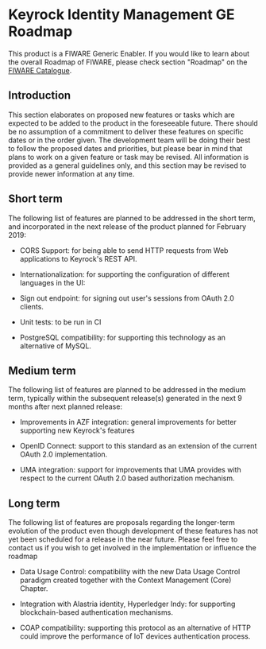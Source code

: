 # Keyrock Identity Management GE Roadmap

This product is a FIWARE Generic Enabler. If
you would like to learn about the overall Roadmap of FIWARE, please check
section "Roadmap" on the [FIWARE Catalogue](https://github.com/Fiware/catalogue).

## Introduction

This section elaborates on proposed new features or tasks which are expected to
be added to the product in the foreseeable future. There should be no assumption
of a commitment to deliver these features on specific dates or in the order
given. The development team will be doing their best to follow the proposed
dates and priorities, but please bear in mind that plans to work on a given
feature or task may be revised. All information is provided as a general
guidelines only, and this section may be revised to provide newer information at
any time.

## Short term

The following list of features are planned to be addressed in the short term,
and incorporated in the next release of the product planned for February 2019:

- CORS Support: for being able to send HTTP requests from Web applications to Keyrock's REST API.

- Internationalization: for supporting the configuration of different languages in the UI:

- Sign out endpoint: for signing out user's sessions from OAuth 2.0 clients.

- Unit tests: to be run in CI

- PostgreSQL compatibility: for supporting this technology as an alternative of MySQL.

## Medium term

The following list of features are planned to be addressed in the medium term,
typically within the subsequent release(s) generated in the next 9 months
after next planned release:

- Improvements in AZF integration: general improvements for better supporting new Keyrock's features

- OpenID Connect: support to this standard as an extension of the current OAuth 2.0 implementation.

- UMA integration: support for improvements that UMA provides with respect to the current OAuth 2.0 based authorization mechanism.

## Long term

The following list of features are proposals regarding the longer-term evolution
of the product even though development of these features has not yet been
scheduled for a release in the near future. Please feel free to contact us if
you wish to get involved in the implementation or influence the roadmap

- Data Usage Control: compatibility with the new Data Usage Control paradigm created together with the Context Management (Core) Chapter.

- Integration with Alastria identity, Hyperledger Indy: for supporting blockchain-based authentication mechanisms.

- COAP compatibility: supporting this protocol as an alternative of HTTP could improve the performance of IoT devices authentication process.
